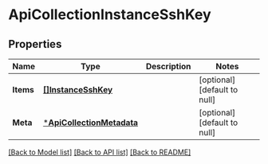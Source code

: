 # ApiCollectionInstanceSshKey

## Properties
Name | Type | Description | Notes
------------ | ------------- | ------------- | -------------
**Items** | [**[]InstanceSshKey**](InstanceSshKey.md) |  | [optional] [default to null]
**Meta** | [***ApiCollectionMetadata**](ApiCollectionMetadata.md) |  | [optional] [default to null]

[[Back to Model list]](../README.md#documentation-for-models) [[Back to API list]](../README.md#documentation-for-api-endpoints) [[Back to README]](../README.md)


